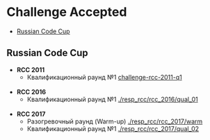 <h1>Challenge Accepted</h1>
<ul>
  <li><a href="#rcc">Russian Code Cup</a></li>
</ul>


<a name="rcc"></a><h2>Russian Code Cup</h2>
<ul>
  <li>
    <strong>RCC 2011</strong>
    <ul>
      <li>Квалификационный раунд №1 <a href="github.com/victorivanovspb/challenge-rcc-2011-q1">challenge-rcc-2011-q1</a></li>
    </ul>
    <br />
  </li>
  
  <li>
    <strong>RCC 2016</strong>
    <ul type="a">
      <li>Квалификационный раунд №1 <a href="./resp_rcc/rcc_2016/qual_01">./resp_rcc/rcc_2016/qual_01</a></li>
    </ul>
    <br />
  </li>
  
  <li>
    <strong>RCC 2017</strong>
    <ul>
      <li>Разогревочный раунд (Warm-up) <a href="./resp_rcc/rcc_2017/warm">./resp_rcc/rcc_2017/warm</a></li>
      <li>Квалификационный раунд №1 <a href="./resp_rcc/rcc_2017/qual_02">./resp_rcc/rcc_2017/qual_02</a></li>
    </ul>
    <br />
  </li>
</ul>
